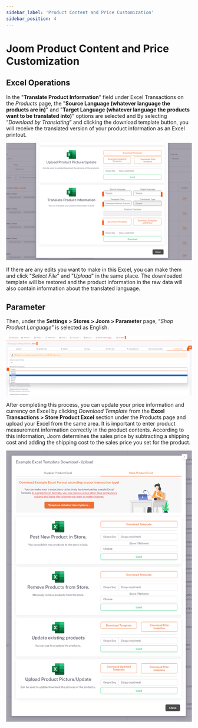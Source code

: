 ```yaml
---
sidebar_label: 'Product Content and Price Customization'
sidebar_position: 4
---
```



# Joom Product Content and Price Customization

## Excel Operations

In the "**Translate Product Information**" field under Excel Transactions on the *Products* page, the "**Source Language (whatever language the products are in)**" and "**Target Language (whatever language the products want to be translated into)**" options are selected and By selecting “*Download by Translating*” and clicking the download template button, you will receive the translated version of your product information as an Excel printout.

![JoomProductPrice](../joom/img/JoomProductPrice.png)

If there are any edits you want to make in this Excel, you can make them and click "*Select File*" and "*Upload*" in the same place. The downloaded template will be restored and the product information in the raw data will also contain information about the translated language.

## Parameter

Then, under the **Settings > Stores > Joom > Parameter** page, “*Shop Product Language*” is selected as English.

![JoomProductPriceLanguage](../joom/img/JoomProductPriceLanguage.png)

After completing this process, you can update your price information and currency on Excel by clicking *Download Template* from the **Excel Transactions > Store Product Excel** section under the Products page and upload your Excel from the same area. It is important to enter product measurement information correctly in the product contents. According to this information, Joom determines the sales price by subtracting a shipping cost and adding the shipping cost to the sales price you set for the product.

![JoomProductPriceLanguageExcel](../joom/img/JoomProductPriceLanguageExcel.png)